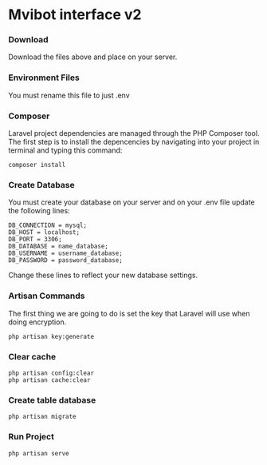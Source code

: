 # Mvibot interface v2

### Download

Download the files above and place on your server.

### Environment Files

You must rename this file to just .env

### Composer

Laravel project dependencies are managed through the PHP Composer tool. The first step is to install the depencencies by navigating into your project in terminal and typing this command:

```tsx
composer install
```

### Create Database

You must create your database on your server and on your .env file update the following lines:

```tsx
DB_CONNECTION = mysql;
DB_HOST = localhost;
DB_PORT = 3306;
DB_DATABASE = name_database;
DB_USERNAME = username_database;
DB_PASSWORD = password_database;
```

Change these lines to reflect your new database settings.

### Artisan Commands

The first thing we are going to do is set the key that Laravel will use when doing encryption.

```tsx
php artisan key:generate
```

### Clear cache

```tsx
php artisan config:clear
php artisan cache:clear
```

### Create table database

```tsx
php artisan migrate
```

### Run Project

```tsx
php artisan serve
```
